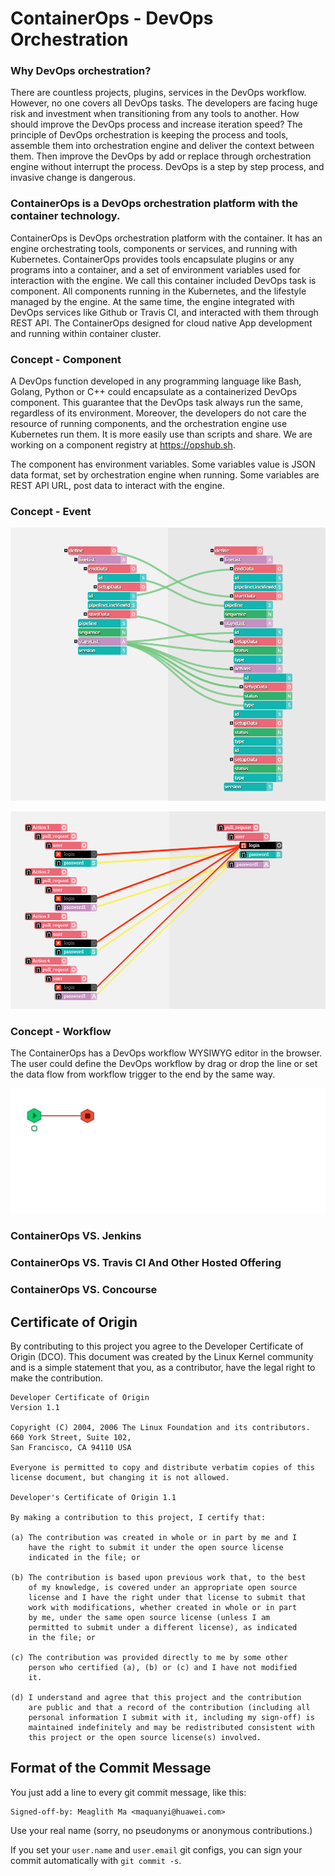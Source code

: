 # ContainerOps - DevOps Orchestration

### Why DevOps orchestration?

There are countless projects, plugins, services in the DevOps workflow. However, no one covers all DevOps tasks. The developers are facing huge risk and investment when transitioning from any tools to another. How should improve the DevOps process and increase iteration speed? The principle of DevOps orchestration is keeping the process and tools, assemble them into orchestration engine and deliver the context between them. Then improve the DevOps by add or replace through orchestration engine without interrupt the process. DevOps is a step by step process, and invasive change is dangerous.

### ContainerOps is a DevOps orchestration platform with the container technology.

ContainerOps is DevOps orchestration platform with the container. It has an engine orchestrating tools, components or services, and running with Kubernetes. ContainerOps provides tools encapsulate plugins or any programs into a container, and a set of environment variables used for interaction with the engine. We call this container included DevOps task is component. All components running in the Kubernetes, and the lifestyle managed by the engine. At the same time, the engine integrated with DevOps services like Github or Travis CI, and interacted with them through REST API. The ContainerOps designed for cloud native App development and running within container cluster.

### Concept - Component 

A DevOps function developed in any programming language like Bash, Golang, Python or C++ could encapsulate as a containerized DevOps component. This guarantee that the DevOps task always run the same, regardless of its environment. Moreover, the developers do not care the resource of running components, and the orchestration engine use Kubernetes run them. It is more easily use than scripts and share. We are working on a component registry at https://opshub.sh.

The component has environment variables. Some variables value is JSON data format, set by orchestration engine when running. Some variables are REST API URL, post data to interact with the engine.

### Concept - Event

![Event Linking](docs/images/event-link.jpg)

![Event Conflict](docs/images/event-conflict.jpg)

### Concept - Workflow

The ContainerOps has a DevOps workflow WYSIWYG editor in the browser. The user could define the DevOps workflow by drag or drop the line or set the data flow from workflow trigger to the end by the same way.

![Workflow Running](docs/images/workflow-running.gif)

### ContainerOps VS. Jenkins

### ContainerOps VS. Travis CI And Other Hosted Offering 

### ContainerOps VS. Concourse 

## Certificate of Origin

By contributing to this project you agree to the Developer Certificate of
Origin (DCO). This document was created by the Linux Kernel community and is a
simple statement that you, as a contributor, have the legal right to make the
contribution. 

```
Developer Certificate of Origin
Version 1.1

Copyright (C) 2004, 2006 The Linux Foundation and its contributors.
660 York Street, Suite 102,
San Francisco, CA 94110 USA

Everyone is permitted to copy and distribute verbatim copies of this
license document, but changing it is not allowed.

Developer's Certificate of Origin 1.1

By making a contribution to this project, I certify that:

(a) The contribution was created in whole or in part by me and I
    have the right to submit it under the open source license
    indicated in the file; or

(b) The contribution is based upon previous work that, to the best
    of my knowledge, is covered under an appropriate open source
    license and I have the right under that license to submit that
    work with modifications, whether created in whole or in part
    by me, under the same open source license (unless I am
    permitted to submit under a different license), as indicated
    in the file; or

(c) The contribution was provided directly to me by some other
    person who certified (a), (b) or (c) and I have not modified
    it.

(d) I understand and agree that this project and the contribution
    are public and that a record of the contribution (including all
    personal information I submit with it, including my sign-off) is
    maintained indefinitely and may be redistributed consistent with
    this project or the open source license(s) involved.
```

## Format of the Commit Message

You just add a line to every git commit message, like this:

    Signed-off-by: Meaglith Ma <maquanyi@huawei.com>

Use your real name (sorry, no pseudonyms or anonymous contributions.)

If you set your `user.name` and `user.email` git configs, you can sign your
commit automatically with `git commit -s`.

